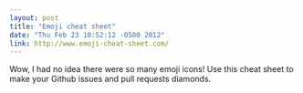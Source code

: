 ```yaml
---
layout: post
title: "Emoji cheat sheet"
date: "Thu Feb 23 10:52:12 -0500 2012"
link: http://www.emoji-cheat-sheet.com/
---
```


Wow, I had no idea there were so many emoji icons! Use this cheat sheet to
make your Github issues and pull requests diamonds.

